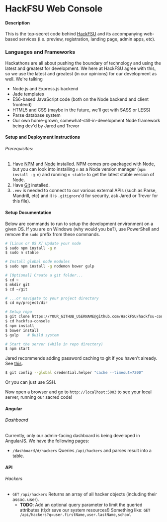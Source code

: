 HackFSU Web Console
===================

#### Description
This is the top-secret code behind [HackFSU](http://hackfsu.com) and its accompanying
web-based services (i.e. preview, registration, landing page, admin apps, etc).

### Languages and Frameworks
Hackathons are all about pushing the boundary of technology and using the latest and
greatest for development. We here at HackFSU agree with this, so we use the latest and greatest (in our opinions) for our development as well. We're talking
* Node.js and Express.js backend
* Jade templates
* ES6-based JavaScript code (both on the Node backend and client frontend)
* HTML5 and CSS (maybe in the future, we'll get with SASS or LESS)
* Parse database system
* Our own home-grown, somewhat-still-in-development Node framework being dev'd by
Jared and Trevor

#### Setup and Deployment Instructions

###### Prerequisites:

1. Have [NPM](https://www.npmjs.com/) and [Node](https://nodejs.org/en/) installed. NPM comes pre-packaged with Node, but you can look into installing
`n` as a Node version manager (`npm install -g n`) and running `n stable` to get the
latest stable version of Node.
2. Have [Git](https://git-scm.com/downloads) installed.
3. `.env` is needed to connect to our various external APIs (such as Parse, Mandrill, etc)  and it is `.gitignore`'d for security, ask Jared or Trevor for this file).


#### Setup Documentation
Below are commands to run to setup the development environment on a given OS. If you are on Windows (why would you be?), use PowerShell and remove the `sudo` prefix from these
commands.

```bash
# [Linux or OS X] Update your node
$ sudo npm install -g n
$ sudo n stable

# Install global node modules
$ sudo npm install -g nodemon bower gulp

# [Optional] Create a git folder...
$ cd ~
$ mkdir git
$ cd ~/git

# ...or navigate to your project directory
$ cd my/project/dir

# Setup repo
$ git clone https://YOUR_GITHUB_USERNAME@github.com/HackFSU/hackfsu-console.git
$ cd hackfsu-console
$ npm install
$ bower install
$ gulp    # Build system

# Start the server (while in repo directory)
$ npm start
```

Jared recommends adding password caching to git if you haven't already. See [this](http://stackoverflow.com/questions/5343068/is-there-a-way-to-skip-password-typing-when-using-https-github).
```bash
$ git config --global credential.helper "cache --timeout=7200"
```

Or you can just use SSH.

Now open a browser and go to `http://localhost:5003` to see your local server,
running our sacred code!

#### Angular
###### Dashboard
Currently, only our admin-facing dashboard is being developed in AngularJS. We have the
following pages:
* `/dashboard/#/hackers` Queries `/api/hackers` and parses result into a table.

#### API
###### Hackers
* `GET` `/api/hackers` Returns an array of all hacker objects (including their assoc. user).
	* **TODO**: Add an optional query parameter to limit the queried attributes (tl;dr save our
		system resources!) Something like: `GET /api/hackers?q=user.firstName,user.lastName,school`
